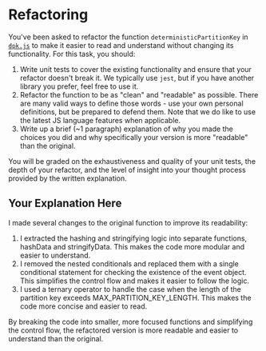 # Refactoring

You've been asked to refactor the function `deterministicPartitionKey` in [`dpk.js`](dpk.js) to make it easier to read and understand without changing its functionality. For this task, you should:

1. Write unit tests to cover the existing functionality and ensure that your refactor doesn't break it. We typically use `jest`, but if you have another library you prefer, feel free to use it.
2. Refactor the function to be as "clean" and "readable" as possible. There are many valid ways to define those words - use your own personal definitions, but be prepared to defend them. Note that we do like to use the latest JS language features when applicable.
3. Write up a brief (~1 paragraph) explanation of why you made the choices you did and why specifically your version is more "readable" than the original.

You will be graded on the exhaustiveness and quality of your unit tests, the depth of your refactor, and the level of insight into your thought process provided by the written explanation.

## Your Explanation Here

I made several changes to the original function to improve its readability:

1. I extracted the hashing and stringifying logic into separate functions, hashData and stringifyData. This makes the code more modular and easier to understand.
2. I removed the nested conditionals and replaced them with a single conditional statement for checking the existence of the event object. This simplifies the control flow and makes it easier to follow the logic.
3. I used a ternary operator to handle the case when the length of the partition key exceeds MAX_PARTITION_KEY_LENGTH. This makes the code more concise and easier to read.

By breaking the code into smaller, more focused functions and simplifying the control flow, the refactored version is more readable and easier to understand than the original.
